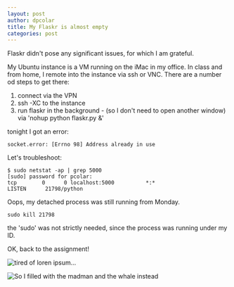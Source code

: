 ```yaml
---
layout: post
author: dpcolar
title: My Flaskr is almost empty
categories: post
---
```


Flaskr didn't pose any significant issues, for which I am grateful.  

My Ubuntu instance is a VM running on the iMac in my office.  In class and from home, I remote into the instance via ssh or VNC.
There are a number od steps to get there:  
1) connect via the VPN
2) ssh -XC to the instance
3) run flaskr in the background - (so I don't need to open another window) via 'nohup python flaskr.py &'

tonight I got an error: 
```  
socket.error: [Errno 98] Address already in use
```

Let's troubleshoot:
```
$ sudo netstat -ap | grep 5000
[sudo] password for pcolar: 
tcp        0      0 localhost:5000          *:*                     LISTEN      21798/python
```

Oops, my detached process was still running from Monday.
```
sudo kill 21798
```
the 'sudo' was not strictly needed, since the process was running under my ID.

OK, back to the assignment!

![tired of loren ipsum...](http://www.unc.edu/~pcolar/Flask_1.png)


![So I filled with the madman and the whale instead](http://www.unc.edu/~pcolar/Flask_2.png)
